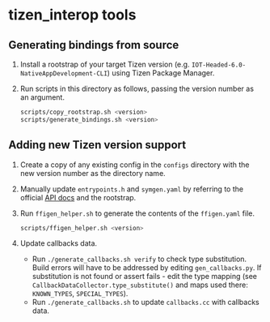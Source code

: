 # tizen_interop tools

## Generating bindings from source

1. Install a rootstrap of your target Tizen version (e.g. `IOT-Headed-6.0-NativeAppDevelopment-CLI`) using Tizen Package Manager.

2. Run scripts in this directory as follows, passing the version number as an argument.

   ```sh
   scripts/copy_rootstrap.sh <version>
   scripts/generate_bindings.sh <version>
   ```

## Adding new Tizen version support

1. Create a copy of any existing config in the `configs` directory with the new version number as the directory name.

2. Manually update `entrypoints.h` and `symgen.yaml` by referring to the official [API docs](https://docs.tizen.org/application/native/api/iot-headed/latest) and the rootstrap.

3. Run `ffigen_helper.sh` to generate the contents of the `ffigen.yaml` file.

   ```sh
   scripts/ffigen_helper.sh <version>
   ```

4. Update callbacks data.

   * Run `./generate_callbacks.sh verify` to check type substitution.
     Build errors will have to be addressed by editing `gen_callbacks.py`.
     If substitution is not found or assert fails - edit the type mapping
     (see `CallbackDataCollector.type_substitute()` and maps used there: `KNOWN_TYPES`, `SPECIAL_TYPES`).
   * Run `./generate_callbacks.sh` to update `callbacks.cc` with callbacks data.
